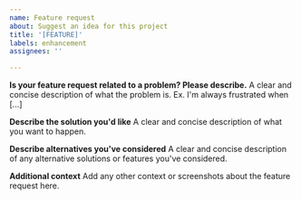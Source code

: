 ```yaml
---
name: Feature request
about: Suggest an idea for this project
title: '[FEATURE]'
labels: enhancement
assignees: ''

---
```

<!-- Please note by far the quickest way to get a new feature is to file a Pull Request.
We will consider your request but it may be closed if it's something we're not actively planning to work on. -->

**Is your feature request related to a problem? Please describe.**
A clear and concise description of what the problem is. Ex. I'm always frustrated when [...]

**Describe the solution you'd like**
A clear and concise description of what you want to happen.

**Describe alternatives you've considered**
A clear and concise description of any alternative solutions or features you've considered.

**Additional context**
Add any other context or screenshots about the feature request here.
